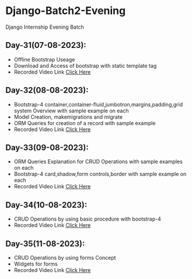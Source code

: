 # Django-Batch2-Evening
Django Internship Evening Batch 

## Day-31(07-08-2023):
  - Offline Bootstrap Useage
  - Download and Access of bootstrap with static template tag
  - Recorded Video Link [Click Here]()
## Day-32(08-08-2023):
  - Bootstrap-4 container,container-fluid,jumbotron,margins,padding,grid system Overview with sample example on each
  - Model Creation, makemigrations and migrate
  - ORM Queries for creation of a record with sample example
  - Recorded Video Link [Click Here]()
## Day-33(09-08-2023):
  - ORM Queries Explanation for CRUD Operations with sample examples on each
  - Bootstrap-4 card,shadow,form controls,border with sample example on each
  - Recorded Video Link [Click Here]()
## Day-34(10-08-2023):
  - CRUD Operations by using basic procedure with bootstrap-4
  - Recorded Video Link [Click Here]()
## Day-35(11-08-2023):
  - CRUD Operations by using forms Concept
  - Widgets for forms
  - Recorded Video Link [Click Here]()
